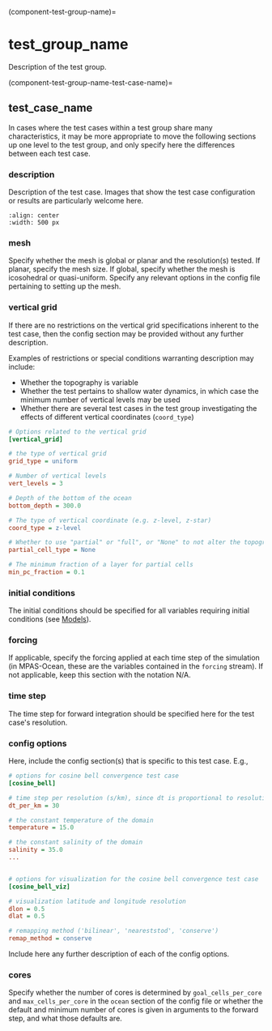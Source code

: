 (component-test-group-name)=

# test_group_name

Description of the test group.

(component-test-group-name-test-case-name)=

## test_case_name

In cases where the test cases within a test group share many characteristics,
it may be more appropriate to move the following sections up one level to the
test group, and only specify here the differences between each test case.

### description

Description of the test case. Images that show the test case configuration or
results are particularly welcome here.

```{image} images/cosine_bell_convergence.png
:align: center
:width: 500 px
```

### mesh

Specify whether the mesh is global or planar and the resolution(s) tested. If
planar, specify the mesh size. If global, specify whether the mesh is
icosohedral or quasi-uniform. Specify any relevant options in the config file
pertaining to setting up the mesh.

### vertical grid

If there are no restrictions on the vertical grid specifications inherent to
the test case, then the config section may be provided without any further
description.

Examples of restrictions or special conditions warranting description may
include:

* Whether the topography is variable
* Whether the test pertains to shallow water dynamics, in which case the
minimum number of vertical levels may be used
* Whether there are several test cases in the test group investigating the
effects of different vertical coordinates (`coord_type`)

```cfg
# Options related to the vertical grid
[vertical_grid]

# the type of vertical grid
grid_type = uniform

# Number of vertical levels
vert_levels = 3

# Depth of the bottom of the ocean
bottom_depth = 300.0

# The type of vertical coordinate (e.g. z-level, z-star)
coord_type = z-level

# Whether to use "partial" or "full", or "None" to not alter the topography
partial_cell_type = None

# The minimum fraction of a layer for partial cells
min_pc_fraction = 0.1
```

### initial conditions

The initial conditions should be specified for all variables requiring
initial conditions (see
[Models](https://e3sm-project.github.io/polaris/main/developers_guide/ocean/models/index.html)).

### forcing

If applicable, specify the forcing applied at each time step of the simulation
(in MPAS-Ocean, these are the variables contained in the `forcing` stream).
If not applicable, keep this section with the notation N/A.

### time step

The time step for forward integration should be specified here for the test
case's resolution.

### config options

Here, include the config section(s) that is specific to this test case. E.g.,

```cfg
# options for cosine bell convergence test case
[cosine_bell]

# time step per resolution (s/km), since dt is proportional to resolution
dt_per_km = 30

# the constant temperature of the domain
temperature = 15.0

# the constant salinity of the domain
salinity = 35.0
...


# options for visualization for the cosine bell convergence test case
[cosine_bell_viz]

# visualization latitude and longitude resolution
dlon = 0.5
dlat = 0.5

# remapping method ('bilinear', 'neareststod', 'conserve')
remap_method = conserve
```

Include here any further description of each of the config options.

### cores

Specify whether the number of cores is determined by `goal_cells_per_core` and
`max_cells_per_core` in the `ocean` section of the config file or whether the
default and minimum number of cores is given in arguments to the forward step,
and what those defaults are.
